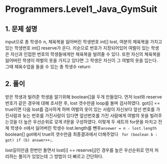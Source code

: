 # Programmers.Level1_Java_GymSuit

## 1. 문제 설명
input으로 총 학생수 n, 체육복을 잃어버린 학생번호 int[] lost, 여분의 체육복을 가지고있는 학생번호 int[] reserve가 온다. 키순으로 번호가 지정되어있어 여벌이 있는 학생은 자신과 인접한 번호의 학생들에게만 체육복을 빌려줄 수 있다. 또한 자신의 체육복을 잃어버린 학생이 여벌의 옷을 가지고 있다면 그 학생은 자신이 그 여벌의 옷을 입는다. 그때 체육수업을 들을 수 있는 총 학생수 return

## 2. 풀이
받은 학생과 빌려준 학생을 알기위해 boolean[]을 두개 만들었다. 먼저 lost와 reserve 번호가 같은 경우에 대해 조사한 후, lost 갯수만큼 loop를 돌며 검사하였다. got[i] == true이면 다음 lost를 검사하게 하며 여벌의 옷이 있는 사람이 자신보다 앞선 번호를 가진사람과 늦는 번호를 가진사람이 있다면 앞선번호를 가진 사람에게 여벌의 옷을 빌려주는것을 더 높은 우선순위로 갖게 if문을 구성하였다. 이렇게 두 세트의 for문을 마치고 전체 학생수 n에서 잃어버린 학생수 lost.length를 뺀후```ansewer = n - lost.length``` boolean[] got에서 true의 갯수만큼 최종결과에서 더해주었다
``` for (boolean b : got) if (b) answer++;```.

lost길이만큼 한번만 돌면서 lost[i] == reserve[j]인 경우를 높은 우선순위로 먼저 처리하는 풀이가 있었는데 그 방법이 더 빠르고 간단하다.
